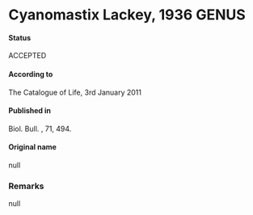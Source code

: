 Cyanomastix Lackey, 1936 GENUS
=======

#### Status
ACCEPTED

#### According to
The Catalogue of Life, 3rd January 2011

#### Published in
Biol. Bull. , 71, 494.

#### Original name
null

### Remarks
null